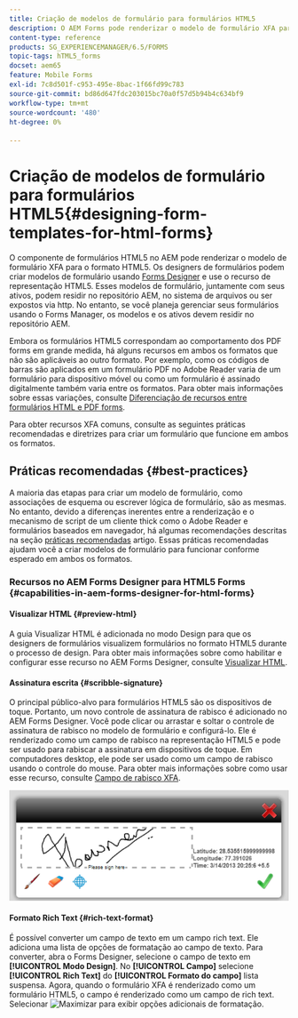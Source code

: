 ```yaml
---
title: Criação de modelos de formulário para formulários HTML5
description: O AEM Forms pode renderizar o modelo de formulário XFA para o formato HTML5. Os designers de formulário podem criar modelos de formulário usando o Designer e usar o recurso de representação HTML5.
content-type: reference
products: SG_EXPERIENCEMANAGER/6.5/FORMS
topic-tags: hTML5_forms
docset: aem65
feature: Mobile Forms
exl-id: 7c8d501f-c953-495e-8bac-1f66fd99c783
source-git-commit: bd86d647fdc203015bc70a0f57d5b94b4c634bf9
workflow-type: tm+mt
source-wordcount: '480'
ht-degree: 0%

---
```


# Criação de modelos de formulário para formulários HTML5{#designing-form-templates-for-html-forms}

O componente de formulários HTML5 no AEM pode renderizar o modelo de formulário XFA para o formato HTML5. Os designers de formulários podem criar modelos de formulário usando [Forms Designer](https://www.adobe.com/go/learn_aemforms_designer_63) e use o recurso de representação HTML5. Esses modelos de formulário, juntamente com seus ativos, podem residir no repositório AEM, no sistema de arquivos ou ser expostos via http. No entanto, se você planeja gerenciar seus formulários usando o Forms Manager, os modelos e os ativos devem residir no repositório AEM.

Embora os formulários HTML5 correspondam ao comportamento dos PDF forms em grande medida, há alguns recursos em ambos os formatos que não são aplicáveis ao outro formato. Por exemplo, como os códigos de barras são aplicados em um formulário PDF no Adobe Reader varia de um formulário para dispositivo móvel ou como um formulário é assinado digitalmente também varia entre os formatos. Para obter mais informações sobre essas variações, consulte [Diferenciação de recursos entre formulários HTML e PDF forms](../../forms/using/feature-differentiation-html5-forms-pdf-forms.md).

Para obter recursos XFA comuns, consulte as seguintes práticas recomendadas e diretrizes para criar um formulário que funcione em ambos os formatos.

## Práticas recomendadas {#best-practices}

A maioria das etapas para criar um modelo de formulário, como associações de esquema ou escrever lógica de formulário, são as mesmas. No entanto, devido a diferenças inerentes entre a renderização e o mecanismo de script de um cliente thick como o Adobe Reader e formulários baseados em navegador, há algumas recomendações descritas na seção [práticas recomendadas](/help/forms/using/design-accessible-html5-forms.md) artigo. Essas práticas recomendadas ajudam você a criar modelos de formulário para funcionar conforme esperado em ambos os formatos.

### Recursos no AEM Forms Designer para HTML5 Forms {#capabilities-in-aem-forms-designer-for-html-forms}

#### Visualizar HTML {#preview-html}

A guia Visualizar HTML é adicionada no modo Design para que os designers de formulários visualizem formulários no formato HTML5 durante o processo de design. Para obter mais informações sobre como habilitar e configurar esse recurso no AEM Forms Designer, consulte [Visualizar HTML](../../forms/using/preview-xdp-forms-html.md).

#### Assinatura escrita {#scribble-signature}

O principal público-alvo para formulários HTML5 são os dispositivos de toque. Portanto, um novo controle de assinatura de rabisco é adicionado no AEM Forms Designer. Você pode clicar ou arrastar e soltar o controle de assinatura de rabisco no modelo de formulário e configurá-lo. Ele é renderizado como um campo de rabisco na representação HTML5 e pode ser usado para rabiscar a assinatura em dispositivos de toque. Em computadores desktop, ele pode ser usado como um campo de rabisco usando o controle do mouse. Para obter mais informações sobre como usar esse recurso, consulte [Campo de rabisco XFA](../../forms/using/scribble-signature.md).

![4](assets/4.png)

#### Formato Rich Text {#rich-text-format}

É possível converter um campo de texto em um campo rich text. Ele adiciona uma lista de opções de formatação ao campo de texto. Para converter, abra o Forms Designer, selecione o campo de texto em **[!UICONTROL Modo Design]**. No **[!UICONTROL Campo]** selecione **[!UICONTROL Rich Text]** do **[!UICONTROL Formato do campo]** lista suspensa. Agora, quando o formulário XFA é renderizado como um formulário HTML5, o campo é renderizado como um campo de rich text. Selecionar ![Maximizar](assets/maximize_icon.svg) para exibir opções adicionais de formatação.
